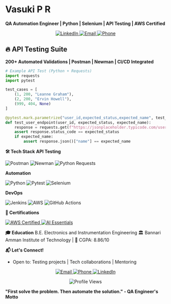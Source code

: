 # Vasuki P R  
**QA Automation Engineer | Python | Selenium | API Testing | AWS Certified**  

<p align="center">
  <a href="www.linkedin.com/in/vasuki-rajendran-b64b6616b">
    <img src="https://img.shields.io/badge/LinkedIn-Connect-blue?style=for-the-badge&logo=linkedin" alt="LinkedIn">
  </a>
  <a href="mailto:vasukiraj01@gmail.com">
    <img src="https://img.shields.io/badge/Email-vasukiraj01@gmail.com-red?style=for-the-badge&logo=gmail" alt="Email">
  </a>
  <a href="tel:+918903675422">
    <img src="https://img.shields.io/badge/Phone-%2B918903675422-green?style=for-the-badge&logo=telegram" alt="Phone">
  </a>
</p>

## 🔥 API Testing Suite  
**200+ Automated Validations | Postman | Newman | CI/CD Integrated**  

```python
# Example API Test (Python + Requests)
import requests
import pytest

test_cases = [
    (1, 200, "Leanne Graham"),
    (2, 200, "Ervin Howell"),
    (999, 404, None)
]

@pytest.mark.parametrize("user_id,expected_status,expected_name", test_cases)
def test_user_endpoint(user_id, expected_status, expected_name):
    response = requests.get(f"https://jsonplaceholder.typicode.com/users/{user_id}")
    assert response.status_code == expected_status
    if expected_name:
        assert response.json()["name"] == expected_name
```
**🛠️ Tech Stack**
**API Testing**
<p> <img src="https://img.shields.io/badge/Postman-FF6C37?logo=postman&logoColor=white" alt="Postman"> <img src="https://img.shields.io/badge/Newman-7E57C2?logo=postman&logoColor=white" alt="Newman"> <img src="https://img.shields.io/badge/Python_Requests-3776AB?logo=python&logoColor=white" alt="Python Requests"> </p>

**Automation**
<p> <img src="https://img.shields.io/badge/Python-3776AB?logo=python&logoColor=white" alt="Python"> <img src="https://img.shields.io/badge/Pytest-0A9EDC?logo=pytest&logoColor=white" alt="Pytest"> <img src="https://img.shields.io/badge/Selenium-43B02A?logo=selenium&logoColor=white" alt="Selenium"> </p>

**DevOps**
<p> <img src="https://img.shields.io/badge/Jenkins-D24939?logo=jenkins&logoColor=white" alt="Jenkins"> <img src="https://img.shields.io/badge/AWS-232F3E?logo=amazonaws&logoColor=white" alt="AWS"> <img src="https://img.shields.io/badge/GitHub_Actions-2088FF?logo=githubactions&logoColor=white" alt="GitHub Actions"> </p>

**📜 Certifications**
<p> <a href="https://www.credly.com"> <img src="https://img.shields.io/badge/AWS_Certified_Developer-FF9900?logo=amazonaws&logoColor=white" alt="AWS Certified"> </a> <a href="https://mphasis.com"> <img src="https://img.shields.io/badge/Mphasis_AI_Essentials-005571?logo=ai&logoColor=white" alt="AI Essentials"> </a> </p>

**🎓 Education**
B.E. Electronics and Instrumentation Engineering
🏛️ Bannari Amman Institute of Technology | 🎯 CGPA: 8.86/10

**📬 Let's Connect!**
+ Open to: Testing projects | Tech collaborations | Mentoring
<p align="center"> <a href="mailto:vasukiraj01@gmail.com"> <img src="https://img.shields.io/badge/Email_Me-vasukiraj01@gmail.com-D14836?style=flat&logo=gmail" alt="Email"> </a> <a href="tel:+918903675422"> <img src="https://img.shields.io/badge/Call_Me-%2B918903675422-25D366?style=flat&logo=whatsapp" alt="Phone"> </a> <a href="www.linkedin.com/in/vasuki-rajendran-b64b6616b"> <img src="https://img.shields.io/badge/Connect_on_LinkedIn-0A66C2?style=flat&logo=linkedin" alt="LinkedIn"> </a> </p><p align="center"> <img src="https://komarev.com/ghpvc/?username=yourgithubusername&label=Profile%20Views&color=blueviolet&style=flat" alt="Profile Views"> </p>

**"First solve the problem. Then automate the solution." - QA Engineer's Motto**
